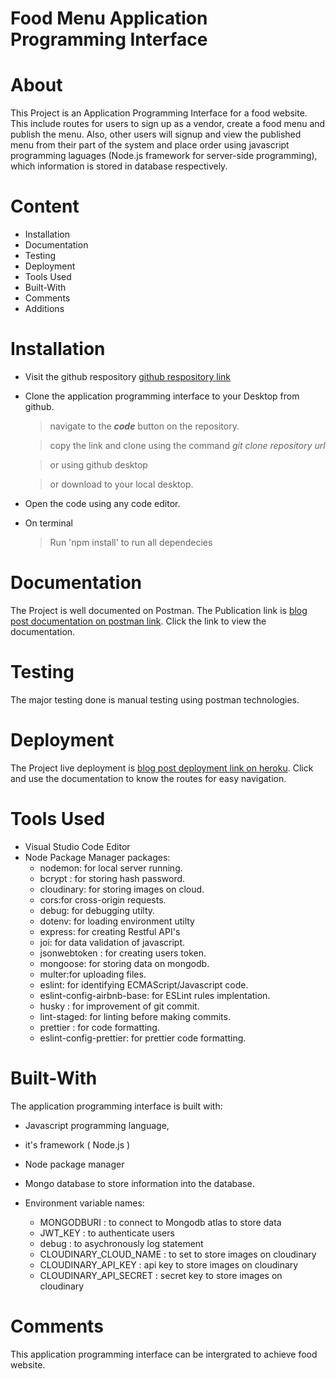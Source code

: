 # Food Menu Application Programming Interface

# About

This Project is an Application Programming Interface for a food website. This include routes for users to sign up as a vendor, create a food menu and publish the menu. Also, other users will signup and view the published menu from their part of the system and place order using javascript programming laguages (Node.js framework for server-side programming), which information is stored in database respectively.

# Content

- Installation
- Documentation
- Testing
- Deployment
- Tools Used
- Built-With
- Comments
- Additions

# Installation

- Visit the github respository [github respository link](https://github.com/Beloved1310/FoodMenu)
- Clone the application programming interface to your Desktop from github.

  > navigate to the **_code_** button on the repository.

  > copy the link and clone using the command _git clone repository url_

  > or using github desktop

  > or download to your local desktop.

- Open the code using any code editor.

- On terminal

  > Run 'npm install' to run all dependecies

# Documentation

The Project is well documented on Postman. The Publication link is [blog post documentation on postman link](https://documenter.getpostman.com/view/15034996/UVJeGwyf). Click the link to view the documentation.

# Testing

The major testing done is manual testing using postman technologies.

# Deployment

The Project live deployment is [blog post deployment link on heroku](https://foodmenuapi.herokuapp.com/). Click and use the documentation to know the routes for easy navigation.

# Tools Used

- Visual Studio Code Editor
- Node Package Manager packages:
  - nodemon: for local server running.
  - bcrypt : for storing hash password.
  - cloudinary: for storing images on cloud.
  - cors:for cross-origin requests.
  - debug: for debugging utilty.
  - dotenv: for loading environment utilty
  - express: for creating Restful API's
  - joi: for data validation of javascript.
  - jsonwebtoken : for creating users token.
  - mongoose: for storing data on mongodb.
  - multer:for uploading files.
  - eslint: for identifying ECMAScript/Javascript code.
  - eslint-config-airbnb-base: for ESLint rules implentation.
  - husky : for improvement of git commit.
  - lint-staged: for linting before making commits.
  - prettier : for code formatting.
  - eslint-config-prettier: for prettier code formatting.

# Built-With

The application programming interface is built with:

- Javascript programming language,
- it's framework ( Node.js )
- Node package manager
- Mongo database to store information into the database.

- Environment variable names:

  - MONGODBURI : to connect to Mongodb atlas to store data
  - JWT_KEY : to authenticate users
  - debug : to asychronously log statement
  - CLOUDINARY_CLOUD_NAME : to set to store images on cloudinary
  - CLOUDINARY_API_KEY : api key to store images on cloudinary
  - CLOUDINARY_API_SECRET : secret key to store images on cloudinary

# Comments

This application programming interface can be intergrated to achieve food website.
